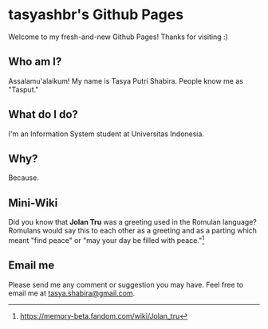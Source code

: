 # tasyashbr's Github Pages
Welcome to my fresh-and-new Github Pages!
Thanks for visiting :)

## Who am I?
Assalamu'alaikum!
My name is Tasya Putri Shabira. People know me as "Tasput."

## What do I do?
I'm an Information System student at Universitas Indonesia.

## Why?
Because.

## Mini-Wiki
Did you know that **Jolan Tru** was a greeting used in the Romulan language?
Romulans would say this to each other as a greeting and as a parting which meant "find peace" or "may your day be filled with peace."[^1]

## Email me
Please send me any comment or suggestion you may have.
Feel free to email me at [tasya.shabira@gmail.com](<mailto:tasya.shabira@gmail.com?subject=Hello Tasya&body=Hi, I already visited your Github Page and I have some advice that might help you.>).

[^1]: https://memory-beta.fandom.com/wiki/Jolan_tru
